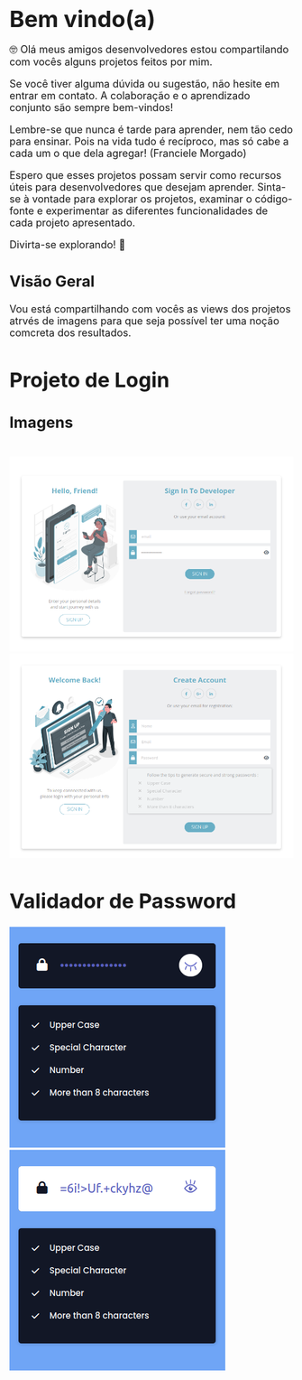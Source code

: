 # <span style="font-size: 40px "> Bem vindo(a) </span>

<span style="font-size:18px">
🤓 Olá meus amigos desenvolvedores estou compartilando com vocês alguns projetos feitos por mim.

Se você tiver alguma dúvida ou sugestão, não hesite em entrar em contato. A colaboração e o aprendizado conjunto são sempre bem-vindos!

Lembre-se que nunca é tarde para aprender, nem tão cedo para ensinar. Pois na vida tudo é recíproco, mas só cabe a cada um o que dela agregar! (Franciele Morgado)

Espero que esses projetos possam servir como recursos úteis para desenvolvedores que desejam aprender. Sinta-se à vontade para explorar os projetos, examinar o código-fonte e experimentar as diferentes funcionalidades de cada projeto apresentado.

Divirta-se explorando! 🚀
</span>


## Visão Geral

Vou está compartilhando com vocês as views dos projetos atrvés de imagens para que seja possível ter uma noção comcreta dos resultados. 

# Projeto de Login


## Imagens 
<br>

<img src="https://github.com/jackson-vip/my-study-projects/blob/main/img/login.png?raw=true">

<br>

<img src="https://github.com/jackson-vip/my-study-projects/blob/main/img/isgnUp.png?raw=true">

<br>

# Validador de Password

<img src="https://github.com/jackson-vip/my-study-projects/blob/main/img/validaLogin.png?raw=true">

<img src="https://github.com/jackson-vip/my-study-projects/blob/main/img/validaLogin2.png?raw=true">
